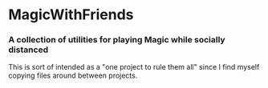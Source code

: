 # MagicWithFriends

### A collection of utilities for playing Magic while socially distanced

This is sort of intended as a "one project to rule them all" since I find myself copying files around between projects.